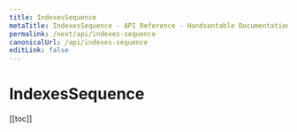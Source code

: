 ```yaml
---
title: IndexesSequence
metaTitle: IndexesSequence - API Reference - Handsontable Documentation
permalink: /next/api/indexes-sequence
canonicalUrl: /api/indexes-sequence
editLink: false
---
```


# IndexesSequence

[[toc]]
